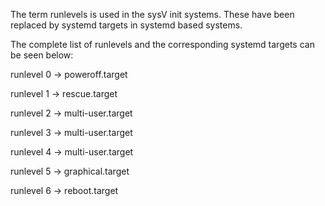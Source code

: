 The term runlevels is used in the sysV init systems. These have been replaced by systemd targets in systemd based systems.

The complete list of runlevels and the corresponding systemd targets can be seen below:

runlevel 0 -> poweroff.target

runlevel 1 -> rescue.target

runlevel 2 -> multi-user.target

runlevel 3 -> multi-user.target

runlevel 4 -> multi-user.target

runlevel 5 -> graphical.target

runlevel 6 -> reboot.target

